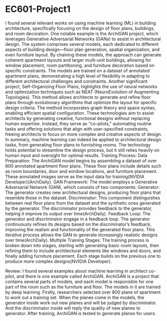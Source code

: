 # EC601-Project1
I found several relevant works on using machine learning (ML) in building architecture, specifically focusing on the design of floor plans, buildings, and room decoration. One notable example is the ArchiGAN project, which leverages Generative Adversarial Networks (GANs) to assist in architectural design. The system comprises several models, each dedicated to different aspects of building design—floor plan generation, spatial organization, and even furniture layout. By chaining these models, the approach can generate coherent apartment layouts and larger multi-unit buildings, allowing for window placement, room partitioning, and furniture decoration based on specific constraints. The models are trained on a dataset of annotated apartment plans, demonstrating a high level of flexibility in adapting to different architectural challenges and constraints.
Another significant project, Self-Organizing Floor Plans, highlights the use of neural networks and optimization techniques such as NEAT (NeuroEvolution of Augmenting Topologies). This method allows architects to generate and refine floor plans through evolutionary algorithms that optimize the layout for specific design criteria. The method incorporates graph theory and space syntax, enabling efficient spatial configuration.
These technologies aim to assist architects by generating creative, functional designs without replacing human expertise. Instead, they serve as "co-pilots," automating routine tasks and offering solutions that align with user-specified constraints, freeing architects to focus on more complex and creative aspects of design.
In summary, machine learning can indeed be applied to architectural design tasks, from generating floor plans to furnishing rooms. The technology holds potential to streamline the design process, but it still relies heavily on human input and oversight for optimal results.
Training Process:
Data Preparation: The ArchiGAN model begins by assembling a dataset of over 800 annotated apartment floor plans. These floor plans include details such as room boundaries, door and window locations, and furniture placement. These annotated images serve as the input data for training(NVIDIA Developer)(ArchDaily).
GAN Framework: The model employs a Generative Adversarial Network (GAN), which consists of two components:
Generator: The generator creates new architectural designs, producing floor plans that resemble those in the dataset.
Discriminator: This component distinguishes between real floor plans from the dataset and the synthetic ones generated by the generator. The discriminator provides feedback to the generator, helping it improve its output over time(ArchDaily).
Feedback Loop: The generator and discriminator engage in a feedback loop. The generator continuously refines its designs based on the discriminator’s feedback, improving the realism and functionality of the generated floor plans. This iterative process allows the GAN to generate increasingly realistic designs over time(ArchDaily).
Multiple Training Stages: The training process is broken down into stages, starting with generating basic room layouts, then refining them to include architectural elements like windows and doors, and finally adding furniture placement. Each stage builds on the previous one to produce more complex designs(NVIDIA Developer).


Review:
I found several examples about machine learning in architect co-pilot, and there is one example called ArchiGAN. ArchiGAN is a project that contains several parts of models, and each model is responsible for one part of the room such as the furniture and floor. The models in it are trained by deep learning. Firstly, researchers selected over 800 plane of apartment to work out a training set. When the planes come in the models, the generator inside work out new planes and will be judged by discriminator. And the discriminator inside will reply the quality of new planes to generator. After training, ArchiGAN is tested to generate planes for users.
